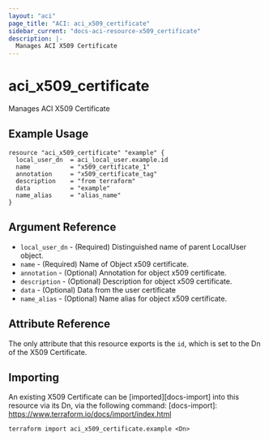 ```yaml
---
layout: "aci"
page_title: "ACI: aci_x509_certificate"
sidebar_current: "docs-aci-resource-x509_certificate"
description: |-
  Manages ACI X509 Certificate
---
```


# aci_x509_certificate

Manages ACI X509 Certificate

## Example Usage

```hcl
resource "aci_x509_certificate" "example" {
  local_user_dn  = aci_local_user.example.id
  name           = "x509_certificate_1"
  annotation     = "x509_certificate_tag"
  description    = "from terraform"
  data           = "example"
  name_alias     = "alias_name"
}
```

## Argument Reference

- `local_user_dn` - (Required) Distinguished name of parent LocalUser object.
- `name` - (Required) Name of Object x509 certificate.
- `annotation` - (Optional) Annotation for object x509 certificate.
- `description` - (Optional) Description for object x509 certificate.
- `data` - (Optional) Data from the user certificate
- `name_alias` - (Optional) Name alias for object x509 certificate.

## Attribute Reference

The only attribute that this resource exports is the `id`, which is set to the
Dn of the X509 Certificate.

## Importing

An existing X509 Certificate can be [imported][docs-import] into this resource via its Dn, via the following command:
[docs-import]: https://www.terraform.io/docs/import/index.html

```
terraform import aci_x509_certificate.example <Dn>
```
